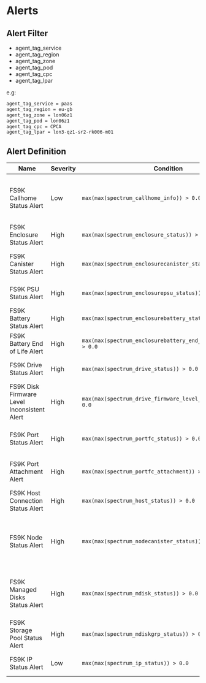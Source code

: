 
# Alerts

## Alert Filter

- agent_tag_service
- agent_tag_region
- agent_tag_zone
- agent_tag_pod
- agent_tag_cpc
- agent_tag_lpar

e.g:

```txt
agent_tag_service = paas
agent_tag_region = eu-gb
agent_tag_zone = lon06z1
agent_tag_pod = lon06z1
agent_tag_cpc = CPCA
agent_tag_lpar = lon3-qz1-sr2-rk006-m01
```

## Alert Definition

| Name | Severity | Condition | Value | Segments | Description |
| --- | --- | --- | --- | --- | --- |
| FS9K Callhome Status Alert | Low | `max(max(spectrum_callhome_info)) > 0.0` | `0`: status --enabled, connection --active<br>`1`: status --disabled<br>`2`: status --enabled, connection in ["error", "untried"] | resource | Alert when Callhome status is disabled/inactive. |
| FS9K Enclosure Status Alert | High | `max(max(spectrum_enclosure_status)) > 0.0` | `0`: online<br>`1`: offline<br>`2`: degraded | resource<br>enclosure_id | Alert when the enclosure status is offline/degraded. |
| FS9K Canister Status Alert | High | `max(max(spectrum_enclosurecanister_status)) > 0.0` | `0`: online<br>`1`: offline<br>`2`: degraded | resource<br>enclosure_id<br>canister_id<br>node_name | Alert when canister status is offline/degraded. |
| FS9K PSU Status Alert | High | `max(max(spectrum_enclosurepsu_status)) > 0.0` | `0`: online<br>`1`: offline<br>`2`: degraded | resource<br>enclosure_id<br>psu_id | Alert when PSU status is offline/degraded. |
| FS9K Battery Status Alert | High | `max(max(spectrum_enclosurebattery_status)) > 0.0` | `0`: online<br>`1`: offline<br>`2`: degraded | resource<br>enclosure_id<br>battery_id | Alert when the battery status is offline/degraded. |
| FS9K Battery End of Life Alert | High | `max(max(spectrum_enclosurebattery_end_of_life_warning)) > 0.0` | `0`: no<br>`1`: yes | resource<br>enclosure_id<br>battery_id | Alert when the battery end of life warning is on. |
| FS9K Drive Status Alert | High | `max(max(spectrum_drive_status)) > 0.0` | `0`: online<br>`1`: offline<br>`2`: degraded | resource<br>drive_id | Alert when drive status is offline/degraded. |
| FS9K Disk Firmware Level Inconsistent Alert | High | `max(max(spectrum_drive_firmware_level_consistency)) > 0.0` | `0`: consistent<br>`1`: inconsistent | resource | Alert when disk drive firmware level is inconsistent. |
| FS9K Port Status Alert | High | `max(max(spectrum_portfc_status)) > 0.0` | `0`: active<br>`1`: inactive_configured<br>`2`: inactive_unconfigured | resource<br>node_name<br>port_id<br>wwpn | Alert when port status is not active. |
| FS9K Port Attachment Alert | High | `max(max(spectrum_portfc_attachment)) > 0.0` | `0`: yes<br>`1`: no | resource<br>node_name<br>port_id<br>wwpn | Alert when port is not attached to a FC switch. |
| FS9K Host Connection Status Alert | High | `max(max(spectrum_host_status)) > 0.0` | `0`: online<br>`1`: offline<br>`2`: degraded | resource<br>host_name | Alert when host connection status is offline/degraded. |
| FS9K Node Status Alert | High | `max(max(spectrum_nodecanister_status)) > 0.0` | `0`: online<br>`1`: offline<br>`2`: service<br>`3`: flushing<br>`4`: pending<br>`5`: adding<br>`6`: deleting | resource<br>node_name | Alert when node status is not online. |
| FS9K Managed Disks Status Alert | High | `max(max(spectrum_mdisk_status)) > 0.0` | `0`: online<br>`1`: offline<br>`2`: excluded<br>`3`: degraded_paths<br>`4`: degraded_ports<br>`5`: degraded | resource<br>pod_name<br>mdisk_name | Alert when managed disks status is not online. |
| FS9K Storage Pool Status Alert | High | `max(max(spectrum_mdiskgrp_status)) > 0.0` | `0`: online<br>`1`: offline<br>`2`: others | resource<br>pool_name | Alert when storage pool status is not online. |
| FS9K IP Status Alert | Low | `max(max(spectrum_ip_status)) > 0.0` | `0`: connectable<br>`1`: unreachable | resource<br>ip_name<br>ip_address | Alert when PSYS/SSYS/SVC1/SVC2 IP is unreachable. |
